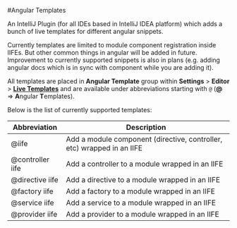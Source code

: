 #Angular Templates

An IntelliJ Plugin (for all IDEs based in IntelliJ IDEA platform) which adds a bunch of live templates for different angular snippets.

Currently templates are limited to module component registration inside IIFEs. But other common things in angular will be added in future. Improvement to currently supported snippets is also in plans (e.g. adding angular docs which is in sync with component while you are adding it).

All templates are placed in 
**Angular Template** group within **Settings** > **Editor** > 
**[Live Templates](https://www.jetbrains.com/idea/help/live-templates-2.html)** and are available under abbreviations
starting with `@` (**@** => **A**ngular **T**emplates). 

Below is the list of currently supported templates:

[comment]: # (templateDocs)

Abbreviation | Description
----------- | ------------
@iife | Add a module component (directive, controller, etc) wrapped in an IIFE
@controller iife | Add a controller to a module wrapped in an IIFE
@directive iife | Add a directive to a module wrapped in an IIFE
@factory iife | Add a factory to a module wrapped in an IIFE
@service iife | Add a service to a module wrapped in an IIFE
@provider iife | Add a provider to a module wrapped in  an IIFE

[comment]: # (/templateDocs)


